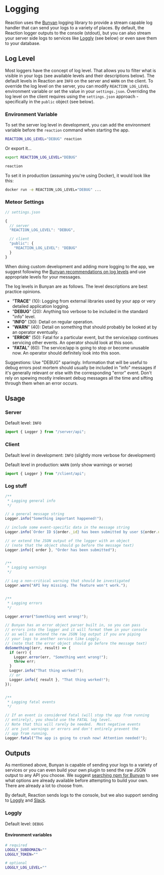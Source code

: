 # Logging

Reaction uses the [Bunyan](https://github.com/trentm/node-bunyan) logging library to provide a stream capable log handler that can send your logs to a variety of places.  By default, the Reaction logger outputs to the console (stdout), but you can also stream your server side logs to services like [Loggly](https://www.loggly.com/) (see below) or even save them to your database.

## Log Level

Most loggers have the concept of log level.  That allows you to filter what is visible in your logs (see available levels and their descriptions below).  The default levels in Reaction are `INFO` on the server and `WARN` on the client.  To override the log level on the server, you can modify `REACTION_LOG_LEVEL` environment variable or set the value in your `settings.json`.  Overriding the log level on the client requires using the `settings.json` approach - specifically in the `public` object (see below).

### Environment Variable

To set the server log level in development, you can add the environment variable before the `reaction` command when starting the app.

```sh
REACTION_LOG_LEVEL="DEBUG" reaction
```

Or export it...

```sh
export REACTION_LOG_LEVEL="DEBUG"

reaction
```

To set it in production (assuming you're using Docker), it would look like this:

```sh
docker run -e REACTION_LOG_LEVEL="DEBUG" ...
```

### Meteor Settings

```js
// settings.json

{
  // server
  "REACTION_LOG_LEVEL": "DEBUG",

  // client
  "public": {
    "REACTION_LOG_LEVEL": "DEBUG"
  }
}
```

When doing custom development and adding more logging to the app, we suggest following the [Bunyan recommendations on log levels](https://github.com/trentm/node-bunyan#levels) and use appropriate levels for your messages.

The log levels in Bunyan are as follows. The level descriptions are best practice opinions.

-   "**TRACE**" (10): Logging from external libraries used by your app or very detailed application logging.
-   "**DEBUG**" (20): Anything too verbose to be included in the standard "info" level.
-   "**INFO**" (30): Detail on regular operation.
-   "**WARN**" (40): Detail on something that should probably be looked at by an operator eventually.
-   "**ERROR**" (50): Fatal for a particular event, but the service/app continues servicing other events. An operator should look at this soon.
-   "**FATAL**" (60): The service/app is going to stop or become unusable now. An operator should definitely look into this soon.

Suggestions: Use "DEBUG" sparingly. Information that will be useful to debug errors post mortem should usually be included in "info" messages if it's generally relevant or else with the corresponding "error" event. Don't rely on spewing mostly irrelevant debug messages all the time and sifting through them when an error occurs.

## Usage

### Server

Default level: `INFO`

```js
import { Logger } from "/server/api";
```

### Client

Default level in development: `INFO` (slightly more verbose for development)

Default level in production: `WARN` (only show warnings or worse)

```js
import { Logger } from "/client/api";
```

### Log stuff

```js
/**
 * Logging general info
 */

// a general message string
Logger.info("Something important happened!");

// include some event-specific data in the message string
Logger.info(`Order ID ${order._id} has been submitted by user ${order.userId}`);

// or extend the JSON output of the logger with an object
// (note that the object should go before the message text)
Logger.info({ order }, "Order has been submitted");


/**
 * Logging warnings
 */

// Log a non-critical warning that should be investigated
Logger.warn("API key missing. The feature won't work.");


/**
 * Logging errors
 */

Logger.error("Something went wrong!");

// Bunyan has an error object parser built in, so you can pass
// errors into the logger and it will format them in your console
// as well as extend the raw JSON log output if you are piping
// your logs to another service like Loggly.
// (note that the error object should go before the message text)
doSomething((err, result) => {
  if (err) {
    Logger.error(err, "Something went wrong!");
    throw err;
  }
  Logger.info("That thing worked!");
  // or
  Logger.info({ result }, "That thing worked!");
});


/**
 * Logging fatal events
 */

// If an event is considered fatal (will stop the app from running
// entirely), you should use the FATAL log level.
// Note that this will rarely be needed.  Most negative events
// are just warnings or errors and don't entirely prevent the
// app from running.
Logger.fatal("The app is going to crash now! Attention needed!");
```

## Outputs

As mentioned above, Bunyan is capable of sending your logs to a variety of services or you can even build your own plugin to send the raw JSON output to any API you choose.  We suggest [searching npm for Bunyan](https://npms.io/search?q=bunyan) to see what options are already available before attempting to build your own.  There are already a lot to choose from.

By default, Reaction sends logs to the console, but we also support sending to [Loggly](https://www.loggly.com/) and [Slack](https://slack.com/).

### Loggly

Default level: `DEBUG`

#### Environment variables

```sh
# required
LOGGLY_SUBDOMAIN=""
LOGGLY_TOKEN=""

# optional
LOGGLY_LOG_LEVEL=""
```
